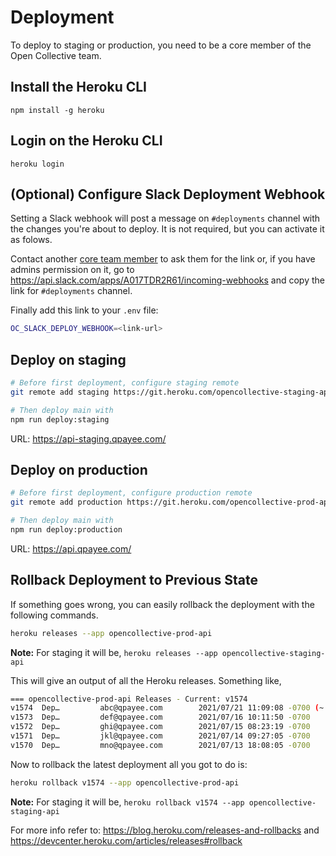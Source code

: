# Deployment

To deploy to staging or production, you need to be a core member of the Open Collective team.

## Install the Heroku CLI

`npm install -g heroku`

## Login on the Heroku CLI

`heroku login`

## (Optional) Configure Slack Deployment Webhook

Setting a Slack webhook will post a message on `#deployments` channel with the changes you're about to deploy. It is not required, but you can activate it as folows.

Contact another [core team member](https://github.com/orgs/opencollective/teams/core-developers) to ask them for the link or, if you have admins permission on it, go to https://api.slack.com/apps/A017TDR2R61/incoming-webhooks and copy the link for `#deployments` channel.

Finally add this link to your `.env` file:

```bash
OC_SLACK_DEPLOY_WEBHOOK=<link-url>
```

## Deploy on staging

```bash
# Before first deployment, configure staging remote
git remote add staging https://git.heroku.com/opencollective-staging-api.git

# Then deploy main with
npm run deploy:staging
```

URL: https://api-staging.qpayee.com/

## Deploy on production

```bash
# Before first deployment, configure production remote
git remote add production https://git.heroku.com/opencollective-prod-api.git

# Then deploy main with
npm run deploy:production
```

URL: https://api.qpayee.com/

## Rollback Deployment to Previous State

If something goes wrong, you can easily rollback the deployment with the following commands.

```bash
heroku releases --app opencollective-prod-api
```

**Note:** For staging it will be, `heroku releases --app opencollective-staging-api`

This will give an output of all the Heroku releases. Something like,

```bash
=== opencollective-prod-api Releases - Current: v1574
v1574  Dep…         abc@qpayee.com        2021/07/21 11:09:08 -0700 (~ 26m ago)
v1573  Dep…         def@qpayee.com        2021/07/16 10:11:50 -0700
v1572  Dep…         ghi@qpayee.com        2021/07/15 08:23:19 -0700
v1571  Dep…         jkl@qpayee.com        2021/07/14 09:27:05 -0700
v1570  Dep…         mno@qpayee.com        2021/07/13 18:08:05 -0700
```

Now to rollback the latest deployment all you got to do is:

```bash
heroku rollback v1574 --app opencollective-prod-api
```

**Note:** For staging it will be, `heroku rollback v1574 --app opencollective-staging-api`

For more info refer to: https://blog.heroku.com/releases-and-rollbacks and https://devcenter.heroku.com/articles/releases#rollback
